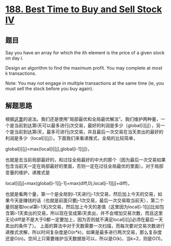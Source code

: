 # [188. Best Time to Buy and Sell Stock IV](https://leetcode-cn.com/problems/best-time-to-buy-and-sell-stock-iv/)

## 题目
Say you have an array for which the ith element is the price of a given stock on day i.

Design an algorithm to find the maximum profit. You may complete at most k transactions.

Note:
You may not engage in multiple transactions at the same time (ie, you must sell the stock before you buy again).


## 解题思路
根据[这里](http://blog.csdn.net/linhuanmars/article/details/23236995)的说法。我们还是使用“局部最优和全局最优解法”。我们维护两种量，一个是当前到达第i天可以最多进行j次交易，最好的利润是多少（global[i][j]），另一个是当前到达第i天，最多可进行j次交易，并且最后一次交易在当天卖出的最好的利润是多少（local[i][j]）。下面我们来看递推式，全局的比较简单，

global[i][j]=max(local[i][j],global[i-1][j])，

也就是去当前局部最好的，和过往全局最好的中大的那个（因为最后一次交易如果包含当前天一定在局部最好的里面，否则一定在过往全局最优的里面）。对于局部变量的维护，递推式是

local[i][j]=max(global[i-1][j-1]+max(diff,0),local[i-1][j]+diff)，

也就是看两个量，第一个是全局到i-1天进行j-1次交易，然后加上今天的交易，如果今天是赚钱的话（也就是前面只要j-1次交易，最后一次交易取当前天），第二个量则是取local第i-1天j次交易，然后加上今天的差值（这里因为local[i-1][j]比如包含第i-1天卖出的交易，所以现在变成第i天卖出，并不会增加交易次数，而且这里无论diff是不是大于0都一定要加上，因为否则就不满足local[i][j]必须在最后一天卖出的条件了）。
上面的算法中对于天数需要一次扫描，而每次要对交易次数进行递推式求解，所以时间复杂度是O(n*k)，如果是最多进行两次交易，那么复杂度还是O(n)。空间上只需要维护当天数据皆可以，所以是O(k)，当k=2，则是O(1)。
